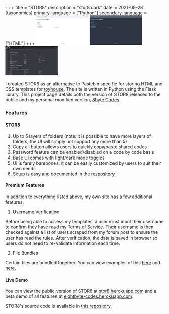 +++
title = "STOR8"
description = "stor8 dark"
date = 2021-09-28
[taxonomies]
primary-language = ["Python"]
secondary-language = ["HTML"]
+++
<img src="https://github.com/48nes/48nes.github.io/blob/main/content/projects/stor8%20light.jpeg?raw=true" style="width:33%;"/> <img src="https://github.com/48nes/48nes.github.io/blob/main/content/projects/stor8%20dark.jpeg?raw=true" style="width:33%;"/> <img src="https://github.com/48nes/48nes.github.io/blob/main/content/projects/eightbyte.PNG?raw=true" alt="drawing" style="width:33%;"/>

I created STOR8 as an alternative to Pastebin specific for storing HTML and CSS templates for [toyhouse](https://48nes.github.io/projects/toyhouse/). The site is written in Python using the Flask library. This project page details both the version of STOR8 released to the public and my personal modified version, [8byte Codes](https://eightbyte-codes.herokuapp.com).

### Features

#### STOR8

1. Up to 5 layers of folders (note: it is possible to have more layers of folders; the UI will simply not support any more than 5)
2. Copy all button allows users to quickly copy/paste shared codes
3. Password feature can be enabled/disabled on a code by code basis
4. Base UI comes with light/dark mode toggles
5. UI is farely barebones; it can be easily customized by users to suit their own needs
6. Setup is easy and documented in the [respository](https://github.com/48nes/stor8)

#### Premium Features

In addition to everything listed above, my own site has a few additional features.

1. Username Verification

Before being able to access my templates, a user must input their username to confirm they have read my Terms of Service. Their username is then checked against a list of users scraped from my forum post to ensure the user has read the rules. After verification, the data is saved in browser so users do not need to re-validate information each time.

2. File Bundles

Certain files are bundled together. You can view examples of this [here](https://eightbyte-codes.herokuapp.com/premium/reef) and [here](https://eightbyte-codes.herokuapp.com/premium/roadtrip). 

#### Live Demo

You can view the public version of STOR8 at [stor8.herokuapp.com](https://stor8.herokuapp.com/) and a beta demo of all features at [eightbyte-codes.herokuapp.com](https://eightbyte-codes.herokuapp.com).

STOR8's source code is available in [this repository](https://github.com/48nes/stor8).
